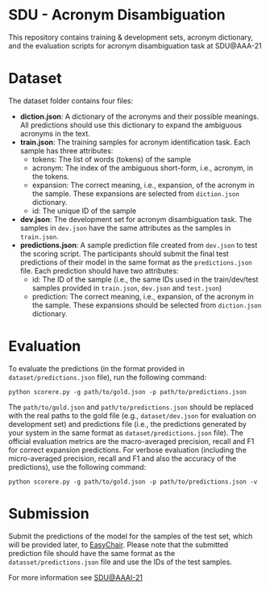 # SDU - Acronym Disambiguation

This repository contains training & development sets, acronym dictionary, and the evaluation scripts for acronym disambiguation task at SDU@AAA-21

# Dataset

The dataset folder contains four files:

- **diction.json**: A dictionary of the acronyms and their possible meanings. All predictions should use this dictionary to expand the ambiguous acronyms in the text.
- **train.json**: The training samples for acronym identification task. Each sample has three attributes:
  - tokens: The list of words (tokens) of the sample
  - acronym: The index of the ambiguous short-form, i.e., acronym, in the tokens.
  - expansion: The correct meaning, i.e., expansion, of the acronym in the sample. These expansions are selected from `diction.json` dictionary. 
  - id: The unique ID of the sample
- **dev.json**: The development set for acronym disambiguation task. The samples in `dev.json` have the same attributes as the samples in `train.json`.
- **predictions.json**: A sample prediction file created from `dev.json` to test the scoring script. The participants should submit the final test predictions of their model in the same format as the `predictions.json` file. Each prediction should have two attributes:
  - id: The ID of the sample (i.e., the same IDs used in the train/dev/test samples provided in `train.json`, `dev.json` and `test.json`) 
  - prediction: The correct meaning, i.e., expansion, of the acronym in the sample. These expansions should be selected from `diction.json` dictionary. 
  
  
# Evaluation

To evaluate the predictions (in the format provided in `dataset/predictions.json` file), run the following command:

`python scorere.py -g path/to/gold.json -p path/to/predictions.json`

The `path/to/gold.json` and `path/to/predictions.json` should be replaced with the real paths to the gold file (e.g., `dataset/dev.json` for evaluation on development set) and predictions file (i.e., the predictions generated by your system in the same format as `dataset/predictions.json` file). The official evaluation metrics are the macro-averaged precision, recall and F1 for correct expansion predictions. For verbose evaluation (including the micro-averaged precision, recall and F1 and also the accuracy of the predictions), use the following command:

`python scorere.py -g path/to/gold.json -p path/to/predictions.json -v`

# Submission

Submit the predictions of the model for the samples of the test set, which will be provided later, to [EasyChair](https://urldefense.com/v3/__https://easychair.org/conferences/?conf=sduaaai21__;!!C5qS4YX3!Sgxkhh2juEB5WzmclunaUhWV76hQBFnIc9fVz_658mfwcw6DvfoXu6GqUHOE3AQKYA$). Please note that the submitted prediction file should have the same format as the `datasset/predictions.json` file and use the IDs of the test samples. 

For more information see [SDU@AAAI-21](https://sites.google.com/view/sdu-aaai21/home)
